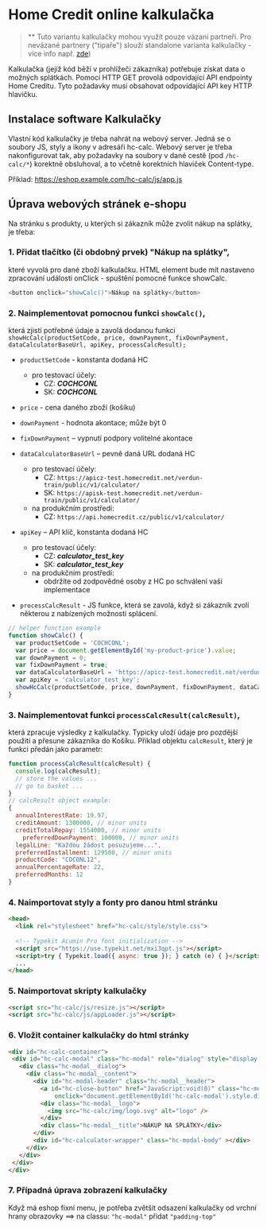 # Home Credit online kalkulačka

> ** Tuto variantu kalkulačky mohou využít pouze vázaní partneři. Pro nevázané partnery ("tipaře") slouží standalone varianta kalkulačky - více info např. [zde](https://github.com/homecreditcz/oneclick-api/wiki/Produk%C4%8Dn%C3%AD-prost%C5%99ed%C3%AD))

Kalkulačka (jejíž kód běží v prohlížeči zákazníka) potřebuje získat data o možných splátkách. Pomocí HTTP GET provolá odpovídající API endpointy Home Creditu. Tyto požadavky musí obsahovat odpovídající API key HTTP hlavičku.

## Instalace software Kalkulačky

Vlastní kód kalkulačky je třeba nahrát na webový server. Jedná se o soubory JS, styly a ikony v adresáři hc-calc. Webový server je třeba nakonfigurovat tak, aby požadavky na soubory v dané cestě (pod `/hc-calc/*`) korektně obsluhoval, a to včetně korektních hlaviček Content-type.

Příklad: https://eshop.example.com/hc-calc/js/app.js

## Úprava webových stránek e-shopu

Na stránku s produkty, u kterých si zákazník může zvolit nákup na splátky, je třeba:

### 1. Přidat tlačítko (či obdobný prvek) "Nákup na splátky",

které vyvolá pro dané zboží kalkulačku. HTML element bude mít nastaveno zpracování události onClick - spuštění pomocné funkce showCalc.

```javascript
<button onclick="showCalc()">Nákup na splátky</button>
```

### 2. Naimplementovat pomocnou funkci `showCalc()`, 

která zjistí potřebné údaje a zavolá dodanou funkci `showHcCalc(productSetCode, price, downPayment, fixDownPayment, dataCalculatorBaseUrl, apiKey, processCalcResult);`

- `productSetCode` - konstanta dodaná HC 
  - pro testovací účely:
    - CZ: ***COCHCONL***
    - SK: ***COCHCONL***

- `price` - cena daného zboží (košíku)

- `downPayment` - hodnota akontace; může být 0

- `fixDownPayment` – vypnutí podpory volitelné akontace

- `dataCalculatorBaseUrl` – pevně daná URL dodaná HC
  - pro testovací účely: 
    - CZ: `https://apicz-test.homecredit.net/verdun-train/public/v1/calculator/`
    - SK: `https://apisk-test.homecredit.net/verdun-train/public/v1/calculator/`
  - na produkčním prostředí: 
    - CZ: `https://api.homecredit.cz/public/v1/calculator/`

- `apiKey` – API klíč, konstanta dodaná HC
  - pro testovací účely:
    - CZ: ***calculator_test_key***
    - SK: ***calculator_test_key***
  - na produkčním prostředí:
    - obdržíte od zodpovědné osoby z HC po schválení vaší implementace

- `processCalcResult` - JS funkce, která se zavolá, když si zákazník zvolí některou z nabízených možností splácení.

```javascript
// helper function example  
function showCalc() {        
  var productSetCode = 'COCHCONL'; 
  var price = document.getElementById('my-product-price').value;        
  var downPayment = 0;         
  var fixDownPayment = true;        
  var dataCalculatorBaseUrl = 'https://apicz-test.homecredit.net/verdun-train/public/v1/calculator/';        
  var apiKey = 'calculator_test_key';
  showHcCalc(productSetCode, price, downPayment, fixDownPayment, dataCalculatorBaseUrl, apiKey, processCalcResult);  
}
```

### 3. Naimplementovat funkci `processCalcResult(calcResult)`,

která zpracuje výsledky z kalkulačky. Typicky uloží údaje pro pozdější použití a přesune zákazníka do Košíku. Příklad objektu `calcResult`, který je funkci předán jako parametr:

```javascript
function processCalcResult(calcResult) {  
  console.log(calcResult);  
  // store the values ...  
  // go to basket ...  
}      
// calcResult object example:  
{
  annualInterestRate: 19.97,
  creditAmount: 1300000, // minor units
  creditTotalRepay: 1554000, // minor units
	preferredDownPayment: 100000, // minor units
  legalLine: "Každou žádost posuzujeme...",
  preferredInstallment: 129500, // minor units
  productCode: "COCONL12",
  annualPercentageRate: 22,
  preferredMonths: 12
}
```

### 4. Naimportovat styly a fonty pro danou html stránku

```html
<head>
  <link rel="stylesheet" href="hc-calc/style/style.css">
  
  <!-- Typekit Acumin Pro font initialization -->
  <script src="https://use.typekit.net/mxi3qpt.js"></script>
  <script>try { Typekit.load({ async: true }); } catch (e) { }</script>
  ...
</head>
```

### 5. Naimportovat skripty kalkulačky

```html
<script src="hc-calc/js/resize.js"></script>
<script src="hc-calc/js/appLoader.js"></script>
```

### 6. Vložit container kalkulačky do <body> html stránky

```html
<div id="hc-calc-container">
 <div id="hc-calc-modal" class="hc-modal" role="dialog" style="display: none">
   <div class="hc-modal__dialog">
     <div class="hc-modal__content">
       <div id="hc-modal-header" class="hc-modal__header">
         <a id="hc-close-button" href="JavaScript:void(0)" class="hc-modal__close" 
             onclick="document.getElementById('hc-calc-modal').style.display = 'none'"></a>
         <div class="hc-modal__logo">
           <img src="hc-calc/img/logo.svg" alt="logo" />
         </div>
         <div class="hc-modal__title">NÁKUP NA SPLÁTKY</div>
       </div>
       <div id="hc-calculator-wrapper" class="hc-modal-body" ></div>
     </div>
   </div>
 </div>
</div>
```

### 7. Případná úprava zobrazení kalkulačky 
Když má eshop fixní menu, je potřeba zvětšit odsazení kalkulačky od vrchní hrany obrazovky ==> na classu: `"hc-modal"` přidat `"padding-top"`

